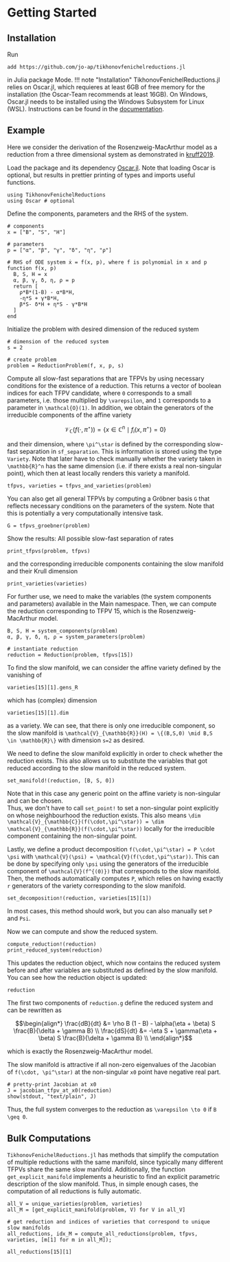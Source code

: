 # Getting Started

## Installation
Run
~~~
add https://github.com/jo-ap/tikhonovfenichelreductions.jl
~~~
in Julia package Mode.
!!! note "Installation"
    TikhonovFenichelReductions.jl relies on Oscar.jl, which requieres at least
    6GB of free memory for the installation (the Oscar-Team recommends at least
    16GB).
    On Windows, Oscar.jl needs to be installed using the Windows Subsystem for
    Linux (WSL).
    Instructions can be found in the
    [documentation](https://www.oscar-system.org/getting-started/install-win/).
    


## Example
Here we consider the derivation of the Rosenzweig-MacArthur model as a
reduction from a three dimensional system as demonstrated in
[kruff2019](@cite). 

Load the package and its dependency [Oscar.jl](https://www.oscar-system.org/). 
Note that loading Oscar is optional, but results in prettier printing of
types and imports useful functions.
```@example 1
using TikhonovFenichelReductions
using Oscar # optional
```
Define the components, parameters and the RHS of the system. 
```@example 1
# components
x = ["B", "S", "H"]

# parameters
p = ["α", "β", "γ", "δ", "η", "ρ"]

# RHS of ODE system ẋ = f(x, p), where f is polynomial in x and p
function f(x, p)
  B, S, H = x
  α, β, γ, δ, η, ρ = p
  return [
    ρ*B*(1-B) - α*B*H,
    -η*S + γ*B*H,
    β*S- δ*H + η*S - γ*B*H
  ]
end
```

Initialize the problem with desired dimension of the reduced system
```@example 1
# dimension of the reduced system
s = 2

# create problem
problem = ReductionProblem(f, x, p, s)
```
Compute all slow-fast separations that are TFPVs by using necessary conditions
for the existence of a reduction. 
This returns a vector of boolean indices for each TFPV candidate, where ``0``
corresponds to a small parameters, i.e. those multiplied by ``\varepsilon``,
and ``1`` corresponds to a parameter in ``\mathcal{O}(1)``.
In addition, we obtain the generators of the irreducible components of the
affine variety 
```math
\mathcal{V}_{\mathbb{C}}(f(\cdot,\pi^\star)) = \{x\in\mathbb{C}^n \mid f_i(x,\pi^\star)=0\}
```
and their dimension, where ``\pi^\star`` is defined by the corresponding
slow-fast separation in `sf_separation`. 
This is information is stored using the type `Variety`.
Note that later have to check manually whether the variety taken in
``\mathbb{R}^n`` has the same dimension (i.e. if there exists a real
non-singular point), which then at least locally renders this variety a
manifold.

```@example 1
tfpvs, varieties = tfpvs_and_varieties(problem)
```
You can also get all general TFPVs by computing a Gröbner basis `G` that
reflects necessary conditions on the parameters of the system. 
Note that this is potentially a very computationally intensive task.
```@example 1
G = tfpvs_groebner(problem)
```

Show the results: All possible slow-fast separation of rates 
```@example 1
print_tfpvs(problem, tfpvs)
```
and the corresponding irreducible components containing the slow manifold and their
Krull dimension
```@example 1
print_varieties(varieties)
```

For further use, we need to make the variables (the system components and
parameters) available in the Main namespace.
Then, we can compute the reduction corresponding to TFPV 15, which is the
Rosenzweig-MacArthur model.
```@example 1
B, S, H = system_components(problem)
α, β, γ, δ, η, ρ = system_parameters(problem)

# instantiate reduction 
reduction = Reduction(problem, tfpvs[15])
```

To find the slow manifold, we can consider the affine variety defined by the vanishing of
```@example 1
varieties[15][1].gens_R
```
which has (complex) dimension
```@example 1
varieties[15][1].dim
```
as a variety. 
We can see, that there is only one irreducible component, so the slow manifold is 
``\mathcal{V}_{\mathbb{R}}(H) = \{(B,S,0) \mid B,S \in \mathbb{R}\}``
with dimension ``s=2`` as desired.

We need to define the slow manifold explicitly in order to check whether the
reduction exists. 
This also allows us to substitute the variables that got reduced according to
the slow manifold in the reduced system.
```@example 1
set_manifold!(reduction, [B, S, 0])
```

Note that in this case any generic point on the affine variety is non-singular
and can be chosen.  
Thus, we don't have to call `set_point!` to set a non-singular point explicitly
on whose neighbourhood the reduction exists. 
This also means ``\dim \mathcal{V}_{\mathbb{C}}(f(\cdot,\pi^\star)) = \dim
\mathcal{V}_{\mathbb{R}}(f(\cdot,\pi^\star))`` locally for the irreducible
component containing the non-singular point.

Lastly, we define a product decomposition ``f(\cdot,\pi^\star) = P \cdot \psi``
with ``\mathcal{V}(\psi) = \mathcal{V}(f(\cdot,\pi^\star))``.
This can be done by specifying only ``\psi`` using the generators of the
irreducible component of ``\mathcal{V}(f^{(0)})`` that corresponds to the slow
manifold.
Then, the methods automatically computes ``P``, which relies on having exactly
``r`` generators of the variety corresponding to the slow manifold.
```@example 1
set_decomposition!(reduction, varieties[15][1])
```
In most cases, this method should work, but you can also manually set ``P`` and
``Psi``.

Now we can compute and show the reduced system.
```@example 1
compute_reduction!(reduction)
print_reduced_system(reduction)
```
This updates the reduction object, which now contains the reduced system before
and after variables are substituted as defined by the slow manifold.
You can see how the reduction object is updated:
```@example 1 
reduction
```
The first two components of ```reduction.g``` define the reduced system and can
be rewritten as 
```math
\begin{align*}
\frac{dB}{dt} &= \rho B (1 - B) - \alpha(\eta + \beta) S \frac{B}{\delta + \gamma B} \\
\frac{dS}{dt} &= -\eta S + \gamma(\eta + \beta) S \frac{B}{\delta + \gamma B} \\
\end{align*}
```
which is exactly the Rosenzweig-MacArthur model.

The slow manifold is attractive if all non-zero eigenvalues of the Jacobian of
``f(\cdot, \pi^\star)`` at the non-singular `x0` point have negative real part.
```@example 1 
# pretty-print Jacobian at x0
J = jacobian_tfpv_at_x0(reduction)
show(stdout, "text/plain", J)
```
Thus, the full system converges to the reduction as ``\varepsilon \to 0`` if 
``B \geq 0``. 

## Bulk Computations 
`TikhonovFenichelReductions.jl` has methods that simplify the computation of
multiple reductions with the same manifold, since typically many different TFPVs
share the same slow manifold.
Additionally, the function `get_explicit_manifold` implements a heuristic 
to find an explicit parametric description of the slow manifold.
Thus, in simple enough cases, the computation of all reductions is fully
automatic. 

```@example 1
all_V = unique_varieties(problem, varieties)
all_M = [get_explicit_manifold(problem, V) for V in all_V] 

# get reduction and indices of varieties that correspond to unique slow manifolds
all_reductions, idx_M = compute_all_reductions(problem, tfpvs, varieties, [m[1] for m in all_M]);

all_reductions[15][1]
```














